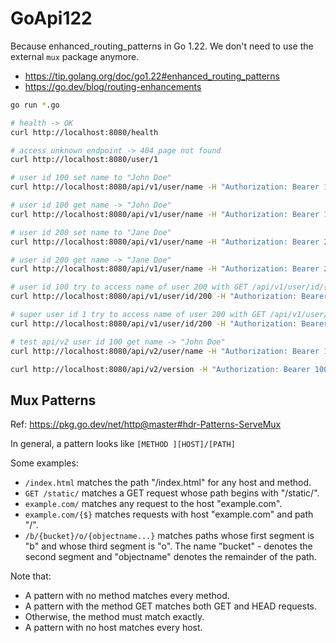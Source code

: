 # GoApi122

Because enhanced_routing_patterns in Go 1.22. We don't need to use the external `mux` package anymore.

- https://tip.golang.org/doc/go1.22#enhanced_routing_patterns
- https://go.dev/blog/routing-enhancements

```sh
go run *.go
```

```sh
# health -> OK
curl http://localhost:8080/health

# access unknown endpoint -> 404 page not found
curl http://localhost:8080/user/1  

# user id 100 set name to "John Doe"
curl http://localhost:8080/api/v1/user/name -H "Authorization: Bearer 100" -H "Content-Type: application/json" -X POST -d '{"name": "John Doe"}'

# user id 100 get name -> "John Doe"
curl http://localhost:8080/api/v1/user/name -H "Authorization: Bearer 100"

# user id 200 set name to "Jane Doe"
curl http://localhost:8080/api/v1/user/name -H "Authorization: Bearer 200" -H "Content-Type: application/json" -X POST -d '{"name": "Jane Doe"}'

# user id 200 get name -> "Jane Doe"
curl http://localhost:8080/api/v1/user/name -H "Authorization: Bearer 200"

# user id 100 try to access name of user 200 with GET /api/v1/user/id/{userID} that need super user role -> Unauthorized
curl http://localhost:8080/api/v1/user/id/200 -H "Authorization: Bearer 100"

# super user id 1 try to access name of user 200 with GET /api/v1/user/id/{userID} -> "Jane Doe"
curl http://localhost:8080/api/v1/user/id/200 -H "Authorization: Bearer 1"

# test api/v2 user id 100 get name -> "John Doe"
curl http://localhost:8080/api/v2/user/name -H "Authorization: Bearer 100"

curl http://localhost:8080/api/v2/version -H "Authorization: Bearer 100"

```

## Mux Patterns

Ref: https://pkg.go.dev/net/http@master#hdr-Patterns-ServeMux

In general, a pattern looks like `[METHOD ][HOST]/[PATH]`

Some examples:

- `/index.html` matches the path "/index.html" for any host and method.
- `GET /static/` matches a GET request whose path begins with "/static/".
- `example.com/` matches any request to the host "example.com".
- `example.com/{$}` matches requests with host "example.com" and path "/".
- `/b/{bucket}/o/{objectname...}` matches paths whose first segment is "b" and whose third segment is "o". The name "bucket" - denotes the second segment and "objectname" denotes the remainder of the path.

Note that:

- A pattern with no method matches every method.
- A pattern with the method GET matches both GET and HEAD requests.
- Otherwise, the method must match exactly.
- A pattern with no host matches every host.
